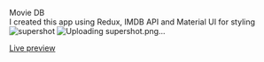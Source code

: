 Movie DB <br>
I created this app using Redux, IMDB API and Material UI for styling<br>![supershot](https://user-images.githubusercontent.com/101435994/209896743-ed69fa58-0b66-45d6-bab7-e634070bd1d6.png)
![Uploading supershot.png…]()

<a href="https://636ec13e524c8f47c2e08a74--silly-marigold-baf7de.netlify.app/"> Live preview </a>
